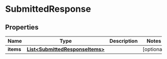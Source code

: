 
# SubmittedResponse

## Properties
Name | Type | Description | Notes
------------ | ------------- | ------------- | -------------
**items** | [**List&lt;SubmittedResponseItems&gt;**](SubmittedResponseItems.md) |  |  [optional]



